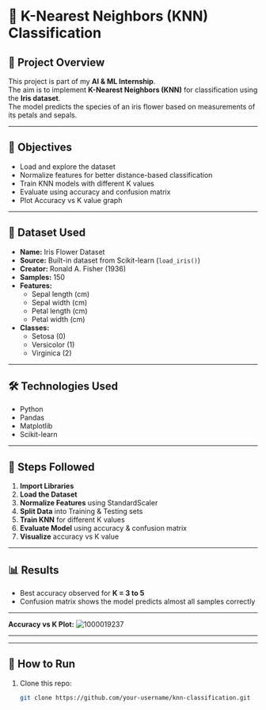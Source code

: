 # 🌸 K-Nearest Neighbors (KNN) Classification 

## 📌 Project Overview
This project is part of my **AI & ML Internship**.  
The aim is to implement **K-Nearest Neighbors (KNN)** for classification using the **Iris dataset**.  
The model predicts the species of an iris flower based on measurements of its petals and sepals.

---

## 🎯 Objectives
- Load and explore the dataset
- Normalize features for better distance-based classification
- Train KNN models with different K values
- Evaluate using accuracy and confusion matrix
- Plot Accuracy vs K value graph

---

## 📂 Dataset Used
- **Name:** Iris Flower Dataset  
- **Source:** Built-in dataset from Scikit-learn (`load_iris()`)  
- **Creator:** Ronald A. Fisher (1936)  
- **Samples:** 150  
- **Features:**
  - Sepal length (cm)  
  - Sepal width (cm)  
  - Petal length (cm)  
  - Petal width (cm)  
- **Classes:**  
  - Setosa (0)  
  - Versicolor (1)  
  - Virginica (2)  

---

## 🛠 Technologies Used
- Python  
- Pandas  
- Matplotlib  
- Scikit-learn  

---

## 📜 Steps Followed
1. **Import Libraries**
2. **Load the Dataset**
3. **Normalize Features** using StandardScaler
4. **Split Data** into Training & Testing sets
5. **Train KNN** for different K values
6. **Evaluate Model** using accuracy & confusion matrix
7. **Visualize** accuracy vs K value

---

## 📊 Results
- Best accuracy observed for **K = 3 to 5**
- Confusion matrix shows the model predicts almost all samples correctly

 ---
**Accuracy vs K Plot:**
![1000019237](https://github.com/user-attachments/assets/ebd647d2-0875-40a2-8318-10dbc7b98898)



---


---

## 🚀 How to Run
1. Clone this repo:
   ```bash
   git clone https://github.com/your-username/knn-classification.git

